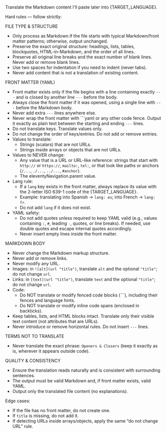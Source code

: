 Translate the Markdown content I'll paste later into {TARGET_LANGUAGE}.


Hard rules — follow strictly:

FILE TYPE & STRUCTURE
- Only process as Markdown if the file starts with typical Markdown/front matter patterns; otherwise, output unchanged.
- Preserve the exact original structure: headings, lists, tables, blockquotes, HTML-in-Markdown, and the order of all lines.
- Preserve all original line breaks and the exact number of blank lines. Never add or remove blank lines.
- Use two spaces for indentation if you need to indent (never tabs).
- Never add content that is not a translation of existing content.

FRONT MATTER (YAML)
- Front matter exists only if the file begins with a line containing exactly `---` and is closed by another line `---` before the body.
- Always close the front matter if it was opened, using a single line with `---` before the Markdown body.
- Never add extra `---` lines anywhere else.
- Never wrap the front matter with ```yaml or any other code fence. Output it exactly as plain text between the starting and ending `---` lines.
- Do not translate keys. Translate values only.
- Do not change the order of keys/entries. Do not add or remove entries.
- Values to translate:
  - Strings (scalars) that are not URLs.
  - Strings inside arrays or objects that are not URLs.
- Values to NEVER change:
  - Any value that is a URL or URL-like reference: strings that start with `http://` or `https://`, `mailto:`, `tel:`, or that look like paths or anchors (`/...`, `./...`, `../...`, `#anchor`).
  - The eleventyNavigation.parent value.
- Lang rule:
  - If a `lang` key exists in the front matter, always replace its value with the 2-letter ISO 639-1 code of the {TARGET_LANGUAGE}.
  - Example: translating into Spanish → `lang: es`; into French → `lang: fr`.
  - Do not add `lang` if it does not exist.
- YAML safety:
  - Do not add quotes unless required to keep YAML valid (e.g., values containing `:`, `#`, leading `-`, quotes, or line breaks). If needed, use double quotes and escape internal quotes accordingly.
  - Never insert empty lines inside the front matter.

MARKDOWN BODY
- Never change the Markdown markup structure.
- Never add or remove links.
- Never modify any URL.
- Images: in `![alt](url "title")`, translate `alt` and the optional `"title"`; do not change `url`.
- Links: in `[text](url "title")`, translate `text` and the optional `"title"`; do not change `url`.
- Code:
  - Do NOT translate or modify fenced code blocks (```), including their fences and language hints.
  - Do NOT translate or modify inline code spans (enclosed in backticks).
- Keep tables, lists, and HTML blocks intact. Translate only their visible text content (not attributes that are URLs).
- Never introduce or remove horizontal rules. Do not insert `---` lines.

TERMS NOT TO TRANSLATE
- Never translate the exact phrase: `Openers & Closers` (keep it exactly as is, wherever it appears outside code).

QUALITY & CONSISTENCY
- Ensure the translation reads naturally and is consistent with surrounding sentences.
- The output must be valid Markdown and, if front matter exists, valid YAML.
- Output only the translated file content (no explanations).

Edge cases:
- If the file has no front matter, do not create one.
- If `title` is missing, do not add it.
- If detecting URLs inside arrays/objects, apply the same “do not change URL” rule.